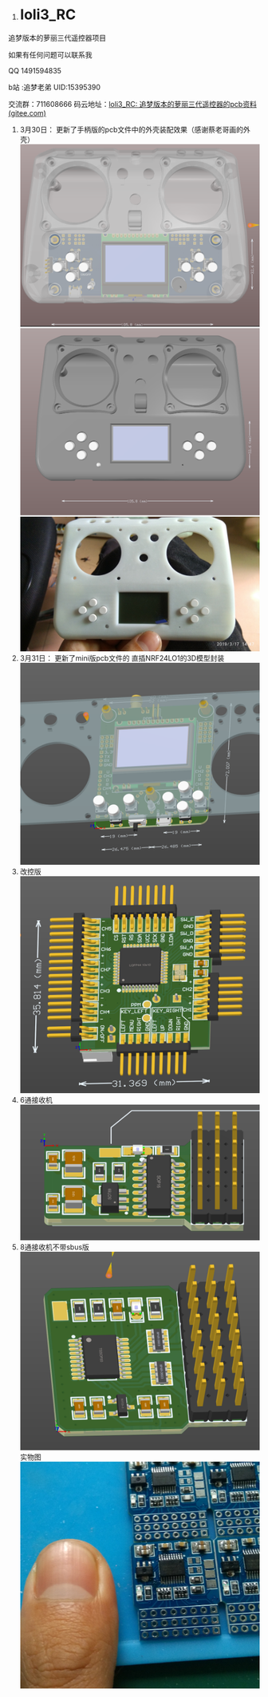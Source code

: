 
1. # loli3_RC
  追梦版本的萝丽三代遥控器项目

   如果有任何问题可以联系我

  QQ 1491594835

  b站 :追梦老弟 UID:15395390

  交流群：711608666
  码云地址：[loli3_RC: 追梦版本的萝丽三代遥控器的pcb资料 (gitee.com)](https://gitee.com/zhang-leel/loli3_RC)


  1. 3月30日： 更新了手柄版的pcb文件中的外壳装配效果（感谢蔡老哥画的外壳）
  ![tu111](%E9%81%A5%E6%8E%A7__%E6%89%8B%E6%9F%84%E7%89%88/%E5%9B%BE7.png)
  ![输入图片说明](%E9%81%A5%E6%8E%A7__%E6%89%8B%E6%9F%84%E7%89%88/%E5%9B%BE8.png)
  ![输入图片说明](%E9%81%A5%E6%8E%A7__%E6%89%8B%E6%9F%84%E7%89%88/%E5%9B%BE4.jpg)
  2. 3月31日： 更新了mini版pcb文件的 直插NRF24LO1的3D模型封装
  ![mini版](%E9%81%A5%E6%8E%A7_mini%E7%89%88/%E5%9B%BE.png)
  3. 改控版 ![改控版](%E9%81%A5%E6%8E%A7__%E6%94%B9%E6%8E%A7%E7%89%88/%E5%9B%BE.png)
  4. 6通接收机![6通道接收机](%E8%90%9D%E4%B8%BD3%E4%BB%A36%E9%80%9A%E9%81%93%E6%8E%A5%E6%94%B6%E6%9C%BA/%E5%9B%BE.png)
  5. 8通接收机不带sbus版![8通接收机不带sbus版](%E8%90%9D%E8%8E%89%E4%B8%89%E4%BB%A38%E9%80%9A%E9%81%93%E6%8E%A5%E6%94%B6%E6%9C%BA/%E4%B8%8D%E5%B8%A6sbus.png)
  实物图![早期版本实物图](%E8%90%9D%E8%8E%89%E4%B8%89%E4%BB%A38%E9%80%9A%E9%81%93%E6%8E%A5%E6%94%B6%E6%9C%BA/%E6%97%A9%E6%9C%9F%E7%89%88%E6%9C%AC%E5%AE%9E%E7%89%A9.jpg)
